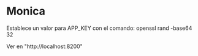 # Monica

Establece un valor para APP_KEY con el comando: openssl rand -base64 32

Ver en "http://localhost:8200"
